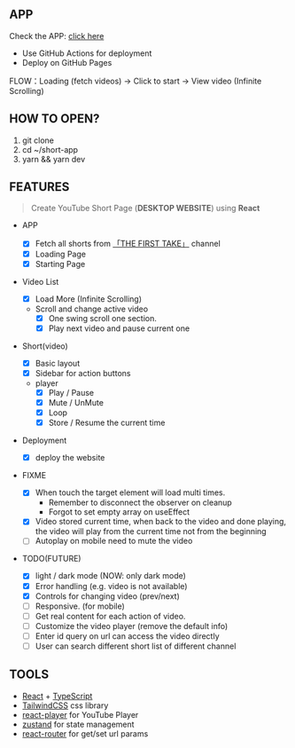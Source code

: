 ## APP

Check the APP: [click here](https://chinghuihui.github.io/short-app/)

- Use GitHub Actions for deployment
- Deploy on GitHub Pages

FLOW：Loading (fetch videos) -> Click to start -> View video (Infinite Scrolling)

## HOW TO OPEN?

1. git clone
2. cd ~/short-app
3. yarn && yarn dev

## FEATURES

> Create YouTube Short Page (**DESKTOP WEBSITE**) using **React**

- APP

  - [x] Fetch all shorts from [「THE FIRST TAKE」](https://www.youtube.com/@The_FirstTake) channel
  - [x] Loading Page
  - [x] Starting Page

- Video List

  - [x] Load More (Infinite Scrolling)
  - Scroll and change active video
    - [x] One swing scroll one section.
    - [x] Play next video and pause current one

- Short(video)

  - [x] Basic layout
  - [x] Sidebar for action buttons
  - player
    - [x] Play / Pause
    - [x] Mute / UnMute
    - [x] Loop
    - [x] Store / Resume the current time

- Deployment

  - [x] deploy the website

- FIXME

  - [x] When touch the target element will load multi times.
    - Remember to disconnect the observer on cleanup
    - Forgot to set empty array on useEffect
  - [x] Video stored current time, when back to the video and done playing, the video will play from the current time not from the beginning
  - [ ] Autoplay on mobile need to mute the video

- TODO(FUTURE)
  - [x] light / dark mode (NOW: only dark mode)
  - [x] Error handling (e.g. video is not available)
  - [x] Controls for changing video (prev/next)
  - [ ] Responsive. (for mobile)
  - [ ] Get real content for each action of video.
  - [ ] Customize the video player (remove the default info)
  - [ ] Enter id query on url can access the video directly
  - [ ] User can search different short list of different channel

## TOOLS

- [React](https://github.com/facebook/react) + [TypeScript](https://github.com/microsoft/TypeScript)
- [TailwindCSS](https://github.com/tailwindlabs/tailwindcss) css library
- [react-player](https://github.com/CookPete/react-player) for YouTube Player
- [zustand](https://github.com/pmndrs/zustand) for state management
- [react-router](https://github.com/remix-run/react-router) for get/set url params
